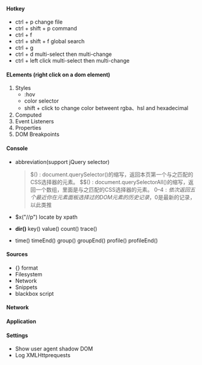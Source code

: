 #### Hotkey

- ctrl + p      change  file
- ctrl + shift + p    command
- ctrl + f
- ctrl + shift + f    global search
- ctrl + g
- ctrl + d   multi-select then multi-change
- ctrl + left click   multi-select then multi-change

#### ELements (right click on a dom element)

1. Styles
   - :hov
   - color selector
   - shift + click to change color betweent rgba、hsl and hexadecimal
2. Computed
3. Event Listeners
4. Properties
5. DOM Breakpoints

#### Console

- abbreviation(support jQuery selector)

  > $() : document.querySelector()的缩写，返回本页第一个与之匹配的CSS选择器的元素。
  > $$() : document.querySelectorAll()的缩写，返回一个数组，里面是与之匹配的CSS选择器的元素。
  > $0–4 : 依次返回五个最近你在元素面板选择过的DOM元素的历史记录，$0是最新的记录，以此类推

- $x("//p")     locate by xpath

- **dir()** key()  value()  count()  trace()

- time() timeEnd()   group() groupEnd()  profile() profileEnd()

#### Sources

- {}   format
- Filesystem
- Network
- Snippets
- blackbox script

#### Network

#### Application

#### Settings

- Show user agent shadow DOM
- Log XMLHttprequests







